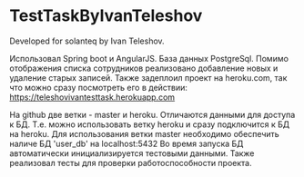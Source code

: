 # TestTaskByIvanTeleshov
Developed for solanteq by Ivan Teleshov.

Использовал Spring boot и AngularJS. База данных PostgreSql.
Помимо отображения списка сотрудников реализовано добавление новых и удаление старых записей.
Также задеплоил проект на heroku.com, так что можно сразу посмотреть его в действии: https://teleshovivantesttask.herokuapp.com
 
На github две ветки - master и heroku. Отличаются данными для доступа к БД. Т.е. можно использовать ветку heroku и сразу подключится к БД на heroku.
Для использования ветки master необходимо обеспечить наличе БД 'user_db' на localhost:5432
Во время запуска БД автоматически инициализируется тестовыми данными.
Также реализовал тесты для проверки работоспособности проекта.
